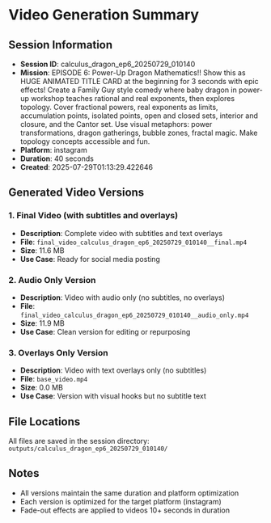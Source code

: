 # Video Generation Summary

## Session Information
- **Session ID**: calculus_dragon_ep6_20250729_010140
- **Mission**: EPISODE 6: Power-Up Dragon Mathematics!! Show this as HUGE ANIMATED TITLE CARD at the beginning for 3 seconds with epic effects! Create a Family Guy style comedy where baby dragon in power-up workshop teaches rational and real exponents, then explores topology. Cover fractional powers, real exponents as limits, accumulation points, isolated points, open and closed sets, interior and closure, and the Cantor set. Use visual metaphors: power transformations, dragon gatherings, bubble zones, fractal magic. Make topology concepts accessible and fun.
- **Platform**: instagram
- **Duration**: 40 seconds
- **Created**: 2025-07-29T01:13:29.422646

## Generated Video Versions

### 1. Final Video (with subtitles and overlays)
- **Description**: Complete video with subtitles and text overlays
- **File**: `final_video_calculus_dragon_ep6_20250729_010140__final.mp4`
- **Size**: 11.6 MB
- **Use Case**: Ready for social media posting

### 2. Audio Only Version
- **Description**: Video with audio only (no subtitles, no overlays)
- **File**: `final_video_calculus_dragon_ep6_20250729_010140__audio_only.mp4`
- **Size**: 11.9 MB
- **Use Case**: Clean version for editing or repurposing

### 3. Overlays Only Version
- **Description**: Video with text overlays only (no subtitles)
- **File**: `base_video.mp4`
- **Size**: 0.0 MB
- **Use Case**: Version with visual hooks but no subtitle text

## File Locations
All files are saved in the session directory: `outputs/calculus_dragon_ep6_20250729_010140/`

## Notes
- All versions maintain the same duration and platform optimization
- Each version is optimized for the target platform (instagram)
- Fade-out effects are applied to videos 10+ seconds in duration
